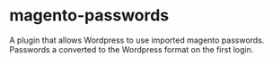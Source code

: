 magento-passwords
=================

A plugin that allows Wordpress to use imported magento passwords. Passwords a converted to the Wordpress format on the first login. 
